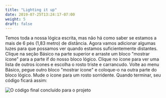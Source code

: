 ```yaml
---
title: "Lighting it up"
date: 2019-07-25T13:24:17-07:00
weight: 5
draft: false
---
```


Temos toda a nossa lógica escrita, mas não há como saber se estamos a mais de 6 pés (1,83 metro) de distância. Agora vamos adicionar algumas luzes para que possamos ver quando estamos suficientemente distantes. Clique na seção Básico na parte superior e arraste um bloco "mostrar ícone" para a parte if do nosso bloco lógico. Clique no ícone para ver uma lista de outros ícones e escolha o rosto triste e carrancudo. Volte ao menu Básico, pegue outro bloco "mostrar ícone" e coloque-o na outra parte do bloco lógico. Mude o ícone para um rosto sorridente. Quando terminar, seu código ficará assim:

![O código final concluído para o projeto](../img/finalCode.png)
